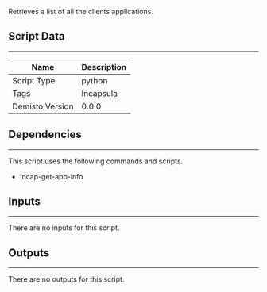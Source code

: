 Retrieves a list of all the clients applications.
## Script Data
---

| **Name** | **Description** |
| --- | --- |
| Script Type | python |
| Tags | Incapsula |
| Demisto Version | 0.0.0 |

## Dependencies
---
This script uses the following commands and scripts.
* incap-get-app-info

## Inputs
---
There are no inputs for this script.

## Outputs
---
There are no outputs for this script.
